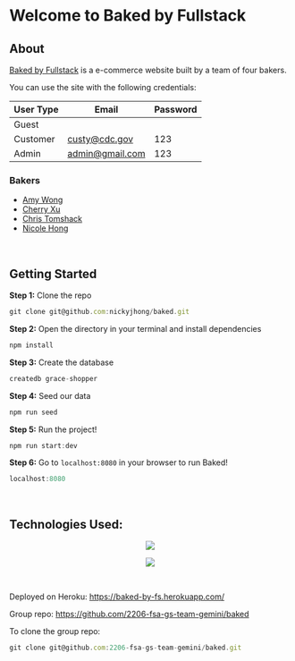 # Welcome to Baked by Fullstack

## About
[Baked by Fullstack](https://baked-by-fs.herokuapp.com/) is a e-commerce website built by a team of four bakers. 

You can use the site with the following credentials:

| User Type     | Email           | Password |
| ------------- | --------------- | -------- |
| Guest         |                 |          |
| Customer      | custy@cdc.gov   | 123      |
| Admin         | admin@gmail.com | 123      |

### Bakers
- [Amy Wong](https://github.com/amyawong)
- [Cherry Xu](https://github.com/mscherryxu)
- [Chris Tomshack](https://github.com/Ctomshack)
- [Nicole Hong](https://github.com/nickyjhong)

<br/>

## Getting Started
**Step 1:** Clone the repo
```js
git clone git@github.com:nickyjhong/baked.git
```

**Step 2:** Open the directory in your terminal and install dependencies
```js
npm install
```

**Step 3:** Create the database
```js
createdb grace-shopper
```

**Step 4:** Seed our data
```js
npm run seed
```
**Step 5:** Run the project!
```js
npm run start:dev
```

**Step 6:** Go to `localhost:8080` in your browser to run Baked!
```js
localhost:8080
```

<br/>

## Technologies Used:
<p align="center">
  <a href="https://skillicons.dev">
    <img src="https://skillicons.dev/icons?i=react,redux,js,nodejs,express" />
  </a>
</p>

<p align="center">
  <a href="https://skillicons.dev">
    <img src="https://skillicons.dev/icons?i=postgres,html,css,heroku" />
  </a>
</p>

<br/>

Deployed on Heroku: https://baked-by-fs.herokuapp.com/

Group repo: https://github.com/2206-fsa-gs-team-gemini/baked

To clone the group repo:
```js
git clone git@github.com:2206-fsa-gs-team-gemini/baked.git
```